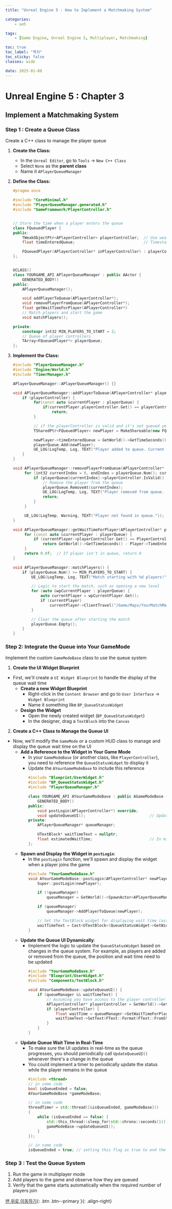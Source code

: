 ```yaml
---
title: "Unreal Engine 5 : How to Implement a Matchmaking System"

categories:
    - ue5

tags:
    - [Game Engine, Unreal Engine 5, Multiplayer, Matchmaking]

toc: true
toc_label: "목차"
toc_sticky: false
classes: wide

date: 2025-01-08
---
```


# Unreal Engine 5 : Chapter 3


## Implement a Matchmaking System

### Step 1 : Create a Queue Class
Create a C++ class to manage the player queue

1. **Create the Class:**
   - In the `Unreal Editor`, go to `Tools` -> `New C++ Class`
   - Select `None` as the **parent class**
   - Name it `APlayerQueueManager`

2. **Define the Class:**
    ```cpp
    #pragma once

    #include "CoreMinimal.h"
    #include "PlayerQueueManager.generated.h"
    #include "GameFramework/PlayerController.h"


    // Store the time when a player enters the queue
    class FQueuedPlayer {
    public:
        TWeakObjectPtr<APlayerController> playerController;  // Use weak pointer to avoid circular references
        float timeEnteredQueue;                              // Timestamp when the player enters the queue

        FQueuedPlayer(APlayerController* inPlayerController) : playerController(inPlayerController), timeEnteredQueue(0.0f) { }
    };


    UCLASS()
    class YOURGAME_API APlayerQueueManager : public AActor {
        GENERATED_BODY()
    public:
        APlayerQueueManager();

        void addPlayerToQueue(APlayerController*);
        void removePlayerFromQueue(APlayerController*);
        float getWaitTimeForPlayer(APlayerController*)
        // Match players and start the game
        void matchPlayers();

    private:
        constexpr int32 MIN_PLAYERS_TO_START = 2;
        // Queue of player controllers
        TArray<FQueuedPlayer*> playerQueue;
    };
    ```

3. **Implement the Class:**
   ```cpp
   #include "PlayerQueueManager.h"
   #include "Engine/World.h"
   #include "TimerManager.h"

   APlayerQueueManager::APlayerQueueManager() {}

   void APlayerQueueManager::addPlayerToQueue(APlayerController* playerController) {
       if (playerController) {
            for(const auto &currentPlayer : playerQueue) {
                if(currentPlayer.playerController.Get() == playerController)
                    return;
            }

            // if the playerController is valid and it's not queued yet, then enqueue it
            TSharedPtr<FQueuedPlayer> newPlayer = MakeShareable(new FQueuedPlayer(playerController));

            newPlayer->timeEnteredQueue = GetWorld()->GetTimeSeconds();  // Store the current time in seconds when player joins
            playerQueue.Add(newPlayer);
            UE_LOG(LogTemp, Log, TEXT("Player added to queue. Current queue size: %d"), playerQueue.Num());
       }
   }

   void APlayerQueueManager::removePlayerFromQueue(APlayerController* playerController) {
        for (int32 currentIndex = 0, endIndex = playerQueue.Num(); currentIndex < endIndex; ++currentIndex) {
            if (playerQueue[currentIndex]->playerController.IsValid() && playerQueue[currentIndex]->playerController->IsA<APlayerController>() && playerQueue[currentIndex]->playerController.Get() == playerController) {
                // Remove the player from the queue
                playerQueue.RemoveAt(currentIndex);
                UE_LOG(LogTemp, Log, TEXT("Player removed from queue. Current queue size: %d"), playerQueue.Num());
                return; 
            }
        }

        UE_LOG(LogTemp, Warning, TEXT("Player not found in queue."));
   }

   void APlayerQueueManager::getWaitTimeForPlayer(APlayerController* playerController) {
        for (const auto &currentPlayer : playerQueue) {
            if (currentPlayer->playerController.Get() == PlayerController)
                return GetWorld()->GetTimeSeconds() - Player->TimeEnteredQueue;   // Return the time the player has been waiting
        }
        return 0.0f;  // If player isn't in queue, return 0
   }

   void APlayerQueueManager::matchPlayers() {
       if (playerQueue.Num() >= MIN_PLAYERS_TO_START) {
           UE_LOG(LogTemp, Log, TEXT("Match starting with %d players!"), playerQueue.Num());

           // Logic to start the match, such as opening a new level
           for (auto &wpCurrentPlayer : playerQueue) {
               auto currentPlayer = wpCurrentPlayer.Get();
               if (currentPlayer)
                   currentPlayer->ClientTravel("/Game/Maps/YourMatchMap", ETravelType::TRAVEL_Absolute);
           }

           // Clear the queue after starting the match
           playerQueue.Empty();
       }
   }
   ```

### Step 2: Integrate the Queue into Your GameMode
Implement the custom `GameModeBase` class to use the queue system

1. **Create the UI Widget Blueprint**
- First, we'll create a `UI Widget Blueprint` to handle the display of the queue wait time
    - **Create a new Widget Blueprint**
        * Right-click in the `Content Browser` and go to `User Interface` -> `Widget Blueprint`
        * Name it something like `BP_QueueStatusWidget`
    - **Design the Widget**
        * Open the newly created widget (`BP_QueueStatusWidget`)
        * In the designer, drag a `TextBlock` into the `Canvas`

2. **Create a C++ Class to Manage the Queue UI**
- Now, we'll modify the `GameMode` or a custom HUD class to manage and display the queue wait time on the UI
    * **Add a Reference to the Widget in Your Game Mode**
        + In your `GameModeBase` (or another class, like `PlayerController`), you need to reference the `QueueStatusWidget` to display it
        + Update the `AYourGameModeBase` to include this reference
            ```cpp
            #include "Blueprint/UserWidget.h"
            #include "BP_QueueStatusWidget.h"
            #include "PlayerQueueManager.h"

            class YOURGAME_API AYourGameModeBase : public AGameModeBase {
                GENERATED_BODY()
            public:
                void postLogin(APlayerController*) override;
                void updateQueueUI();                            // Update queue status in UI
            private:
                APlayerQueueManager* queueManager;

                UTextBlock* waitTimeText = nullptr;
                float estimatedWaitTime;                         // In minutes or seconds
            };
            ```
    * **Spawn and Display the Widget in `postLogin`**:
        + In the `postLogin` function, we'll spawn and display the widget when a player joins the game
            ```cpp
            #include "YourGameModeBase.h"
            void AYourGameModeBase::postLogin(APlayerController* newPlayer) {
                Super::postLogin(newPlayer);

                if (!queueManager)
                    queueManager = GetWorld()->SpawnActor<APlayerQueueManager>();

                if (queueManager)
                    queueManager->AddPlayerToQueue(newPlayer);

                // Set the TextBlock widget for displaying wait time (assuming you have named it)
                waitTimeText = Cast<UTextBlock>(QueueStatusWidget->GetWidgetFromName("WaitTimeText"));
            }
            ```
    * **Update the Queue UI Dynamically**:
        + Implement the logic to update the `QueueStatusWidget` based on changes in the queue system. For example, as players are added or removed from the queue, the position and wait time need to be updated
            ```cpp
            #include "YourGameModeBase.h"
            #include "Blueprint/UserWidget.h"
            #include "Components/TextBlock.h"

            void AYourGameModeBase::updateQueueUI() {
                if (queueManager && waitTimeText) {
                    // Assuming you have access to the player controller
                    APlayerController* playerController = GetWorld()->GetFirstPlayerController();
                    if (playerController) {
                        float waitTime = queueManager->GetWaitTimeForPlayer(playerController);      // Get the wait time for this player
                        waitTimeText->SetText(FText::Format(FText::FromString("Waiting time: {0}m {1}s"), FMath::FloorToInt(waitTime / 60.0f), FMath::FloorToInt(waitTime) % 60));
                    }
                }
            }
            ```
    * **Update Queue Wait Time in Real-Time**
        + To make sure the UI updates in real-time as the queue progresses, you should periodically call `UpdateQueueUI()` whenever there's a change in the queue
        + You could implement a timer to periodically update the status while the player remains in the queue
            ```cpp
            #include <thread>
            // in some code
            bool isQueueEnded = false;
            AYourGameModeBase *gameModeBase;

            // in some code
            threadTimer = std::thread([&isQueueEnded, gameModeBase]()
            {
                while (isQueueEnded == false) {
                    std::this_thread::sleep_for(std::chrono::seconds(1));  // Sleep for 1 second
                    gameModeBase->updateQueueUI();
                }
            });

            // in some code
            isQueueEnded = true; // setting this flag as true to end the timer
            ```

### Step 3 : Test the Queue System
1. Run the game in multiplayer mode
2. Add players to the game and observe how they are queued
3. Verify that the game starts automatically when the required number of players join



[맨 위로 이동하기](#){: .btn .btn--primary }{: .align-right}